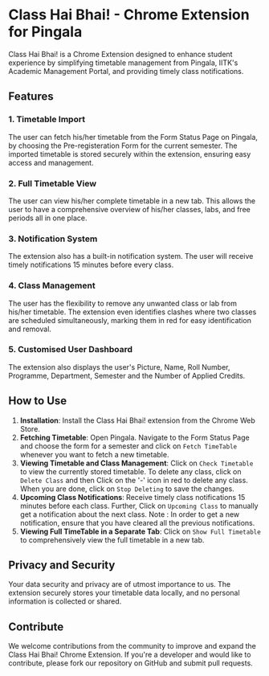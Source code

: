 # Class Hai Bhai! - Chrome Extension for Pingala

Class Hai Bhai! is a Chrome Extension designed to enhance student experience by simplifying timetable management from Pingala, IITK's Academic Management Portal, and providing timely class notifications.

## Features

### 1. Timetable Import
The user can fetch his/her timetable from the Form Status Page on Pingala, by choosing the Pre-registeration Form for the current semester. The imported timetable is stored securely within the extension, ensuring easy access and management.

### 2. Full Timetable View
The user can view his/her complete timetable in a new tab. This allows the user to have a comprehensive overview of his/her classes, labs, and free periods all in one place.

### 3. Notification System
The extension also has a built-in notification system. The user will receive timely notifications 15 minutes before every class.

### 4. Class Management
The user has the flexibility to remove any unwanted class or lab from his/her timetable. The extension even identifies clashes where two classes are scheduled simultaneously, marking them in red for easy identification and removal.

### 5. Customised User Dashboard
The extension also displays the user's Picture, Name, Roll Number, Programme, Department, Semester and the Number of Applied Credits.

## How to Use

1. **Installation**: Install the Class Hai Bhai! extension from the Chrome Web Store.
2. **Fetching Timetable**: Open Pingala. Navigate to the Form Status Page and choose the form for a semester and click on `Fetch TimeTable` whenever you want to fetch a new timetable.
3. **Viewing Timetable and Class Management**: Click on `Check Timetable` to view the currently stored timetable. To delete any class, click on `Delete Class` and then Click on the '-' icon in red to delete any class. When you are done, click on `Stop Deleting` to save the changes.
4. **Upcoming Class Notifications**: Receive timely class notifications 15 minutes before each class. Further, Click on `Upcoming Class` to manually get a notification about the next class. Note : In order to get a new notification, ensure that you have cleared all the previous notifications.
5. **Viewing Full TimeTable in a Separate Tab**: Click on `Show Full Timetable` to comprehensively view the full timetable in a new tab.


## Privacy and Security

Your data security and privacy are of utmost importance to us. The extension securely stores your timetable data locally, and no personal information is collected or shared.

## Contribute

We welcome contributions from the community to improve and expand the Class Hai Bhai! Chrome Extension. If you're a developer and would like to contribute, please fork our repository on GitHub and submit pull requests.
